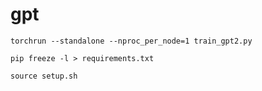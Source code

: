 # gpt


```torchrun --standalone --nproc_per_node=1 train_gpt2.py```

```pip freeze -l > requirements.txt```

```source setup.sh```
